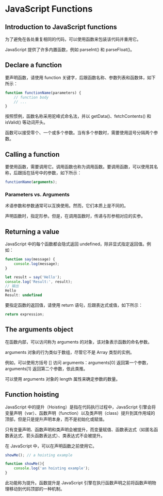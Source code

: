# JavaScript Functions

## Introduction to JavaScript functions

为了避免在各处重复相同的代码，可以使用函数来包装该代码并重用它。

JavaScript 提供了许多内置函数，例如 parseInt() 和 parseFloat()。

## Declare a function

要声明函数，请使用 function 关键字，后跟函数名称、参数列表和函数体，如下所示：

```js
function functionName(parameters) {
    // function body
    // ...
}
```

按照惯例，函数名称采用驼峰式命名法，并以 getData()、fetchContents() 和 isValid() 等动词开头。

函数可以接受零个、一个或多个参数。当有多个参数时，需要使用逗号分隔两个参数。

## Calling a function

要使用函数，需要调用它。调用函数也称为调用函数。要调用函数，可以使用其名称，后跟括在括号中的参数，如下所示：

```js
functionName(arguments);
```

### Parameters vs. Arguments

术语参数和参数通常可以互换使用。然而，它们本质上是不同的。

声明函数时，指定形参。但是，在调用函数时，传递与形参相对应的实参。

## Returning a value

JavaScript 中的每个函数都会隐式返回 undefined，除非显式指定返回值。例如：

```js
function say(message) {
    console.log(message);
}

let result = say('Hello');
console.log('Result:', result);
// 输出
Hello
Result: undefined
```

要指定函数的返回值，请使用 return 语句，后跟表达式或值，如下所示：

```js
return expression;
```

## The arguments object

在函数内部，可以访问称为 arguments 的对象，该对象表示函数的命名参数。

arguments 对象的行为类似于数组，尽管它不是 Array 类型的实例。

例如，可以使用方括号 [] 访问 arguments：arguments[0] 返回第一个参数，arguments[1] 返回第二个参数，依此类推。

可以使用 arguments 对象的 length 属性来确定参数的数量。

## Function hoisting

JavaScript 中的提升（Hoisting）是指在代码执行过程中，JavaScript 引擎会将变量声明（var）、函数声明（function）以及类声明（class）提升到其作用域的顶部，但是只是提升声明本身，而不是初始化或赋值。

只有变量声明、函数声明和类声明会被提升，而变量赋值、函数表达式（如匿名函数表达式、箭头函数表达式）、类表达式不会被提升。

在 JavaScript 中，可以在声明函数之前使用它。

```js
showMe(); // a hoisting example

function showMe(){
    console.log('an hoisting example');
}
```

此功能称为提升。函数提升是 JavaScript 引擎在执行函数声明之前将函数声明物理移动到代码顶部的一种机制。





